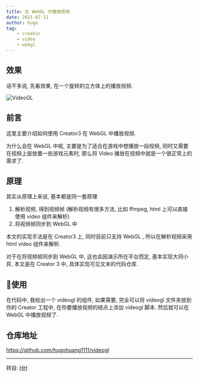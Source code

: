 ```yaml
---
title: 在 WebGL 中播放视频
date: 2021-07-11
author: hugo
tag:
    - creator
    - video
    - webgl
---
```


## 效果

话不多说, 先看效果, 在一个旋转的立方体上的播放视频.

![VideoGL](/assets/202107/videogl.gif)

## 前言

这里主要介绍如何使用 Creator3 在 WebGL 中播放视频.

为什么会在 WebGL 中呢, 主要是为了适合在游戏中想播放一段视频, 同时又需要在视频上层放置一些游戏元素时, 那么将 Video 播放在视频中就是一个很正常上的需求了.

## 原理

其实从原理上来说, 基本都是同一套原理

1. 解析视频, 得到视频帧 (解析视频有很多方法, 比如 ffmpeg, html 上可以直接使用 video 组件来解析)
1. 将视频帧同步到 WebGL 中

本文的实现手法是在 Creator3 上, 同时目前只支持 WebGL , 所以在解析视频采用 html video 组件来解析.

对于在将视频帧同步到 WebGL 中, 这也会因演示所在平台而定, 基本实现大同小异, 本文是在 Creator 3 中, 具体实现可见文末的代码仓库.

## 使用

在代码中, 我给出一个 videogl 的组件, 如果需要, 完全可以将 videogl 文件夹放到你的 Creator 工程中, 在你要播放视频的结点上添加 videogl 脚本. 然后就可以在 WebGL 中播放视频了.

## 仓库地址

https://github.com/hugohuang1111/videogl


---
转自: [HH](http://www.hugohuang.xyz/)

